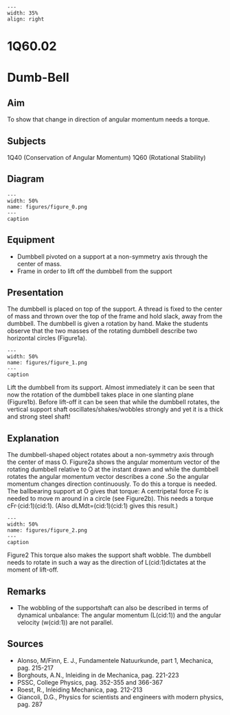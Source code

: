
```{figure} /figures/busy.png
---
width: 35%
align: right
```
# 1Q60.02 
  # Dumb-Bell 
    
  
## Aim   
 To show that change in direction of angular momentum needs a torque.    
  
## Subjects   
 1Q40 (Conservation of Angular Momentum) 1Q60 (Rotational Stability)   
  
## Diagram   
   
```{figure} figures/figure_0.png  
---  
width: 50%  
name: figures/figure_0.png  
---  
caption  
``` 
      
  
## Equipment   
 
 *  Dumbbell pivoted on a support at a non-symmetry axis through the center of mass. 
 *  Frame in order to lift off the dumbbell from the support
     
  
## Presentation   
 The dumbbell is placed on top of the support. A thread is fixed to the center of mass and thrown over the top of the frame and hold slack, away from the dumbbell. The dumbbell is given a rotation by hand. Make the students observe that the two masses of the rotating dumbbell describe two horizontal circles (Figure1a).     
```{figure} figures/figure_1.png  
---  
width: 50%  
name: figures/figure_1.png  
---  
caption  
``` 
 Lift the dumbbell from its support. Almost immediately it can be seen that now the rotation of the dumbbell takes place in one slanting plane (Figure1b). Before lift-off it can be seen that while the dumbbell rotates, the vertical support shaft oscillates/shakes/wobbles strongly and yet it is a thick and strong steel shaft!      
  
## Explanation   
 The dumbbell-shaped object rotates about a non-symmetry axis through the center of mass O. Figure2a shows the angular momentum vector of the rotating dumbbell relative to O at the instant drawn and while the dumbbell rotates the angular momentum vector describes a cone .So the angular momentum changes direction continuously. To do this a torque is needed. The ballbearing support at O gives that torque: A centripetal force Fc is needed to move m around in a circle (see Figure2b). This needs a torque cFr·(cid:1)(cid:1). (Also dLMdt=(cid:1)(cid:1) gives this result.)      
```{figure} figures/figure_2.png  
---  
width: 50%  
name: figures/figure_2.png  
---  
caption  
``` 
 Figure2  This torque also makes the support shaft wobble. The dumbbell needs to rotate in such a way as the direction of L(cid:1)dictates at the moment of lift-off.    
  
## Remarks   
 
 *  The wobbling of the supportshaft can also be described in terms of dynamical unbalance: The angular momentum (L(cid:1)) and the angular velocity (w(cid:1)) are not parallel.
   
  
## Sources   
 
 *  Alonso, M/Finn, E. J., Fundamentele Natuurkunde, part 1, Mechanica, pag. 215-217 
 *  Borghouts, A.N., Inleiding in de Mechanica, pag. 221-223 
 *  PSSC, College Physics, pag. 352-355 and 366-367 
 *  Roest, R., Inleiding Mechanica, pag. 212-213 
 *  Giancoli, D.G., Physics for scientists and engineers with modern physics, pag. 287
  